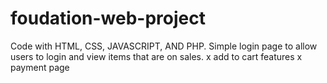 # foudation-web-project

Code with HTML, CSS, JAVASCRIPT, AND PHP.
Simple login page to allow users to login and view items that are on sales. 
x add to cart features
x payment page
